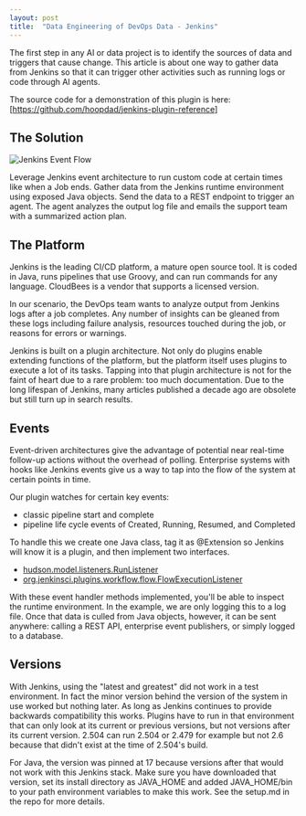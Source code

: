 ```yaml
---
layout: post
title:  "Data Engineering of DevOps Data - Jenkins"
---
```


The first step in any AI or data project is to identify the sources of data and triggers that cause change. This article is about one way to gather data from Jenkins so that it can trigger other activities such as running logs or code through AI agents.

The source code for a demonstration of this plugin is here: [https://github.com/hoopdad/jenkins-plugin-reference]

## The Solution

![Jenkins Event Flow](/assets/2025/jenkins/simple-agentic-ai-flow-triggered-by-jenkins.png)

Leverage Jenkins event architecture to run custom code at certain times like when a Job ends. Gather data from the Jenkins runtime environment using exposed Java objects. Send the data to a REST endpoint to trigger an agent. The agent analyzes the output log file and emails the support team with a summarized action plan.

## The Platform

Jenkins is the leading CI/CD platform, a mature open source tool. It is coded in Java, runs pipelines that use Groovy, and can run commands for any language. CloudBees is a vendor that supports a licensed version.

In our scenario, the DevOps team wants to analyze output from Jenkins logs after a job completes. Any number of insights can be gleaned from these logs including failure analysis, resources touched during the job, or reasons for errors or warnings.

Jenkins is built on a plugin architecture. Not only do plugins enable extending functions of the platform, but the platform itself uses plugins to execute a lot of its tasks. Tapping into that plugin architecture is not for the faint of heart due to a rare problem: too much documentation. Due to the long lifespan of Jenkins, many articles published a decade ago are obsolete but still turn up in search results.

## Events

Event-driven architectures give the advantage of potential near real-time follow-up actions without the overhead of polling. Enterprise systems with hooks like Jenkins events give us a way to tap into the flow of the system at certain points in time.

Our plugin watches for certain key events:

- classic pipeline start and complete
- pipeline life cycle events of Created, Running, Resumed, and Completed

To handle this we create one Java class, tag it as @Extension so Jenkins will know it is a plugin, and then implement two interfaces.

- [hudson.model.listeners.RunListener](https://javadoc.jenkins.io/hudson/model/listeners/RunListener.html)
- [org.jenkinsci.plugins.workflow.flow.FlowExecutionListener](https://javadoc.jenkins.io/plugin/workflow-api/org/jenkinsci/plugins/workflow/flow/FlowExecutionListener.html)

With these event handler methods implemented, you'll be able to inspect the runtime environment. In the example, we are only logging this to a log file. Once that data is culled from Java objects, however, it can be sent anywhere: calling a REST API, enterprise event publishers, or simply logged to a database.

## Versions

With Jenkins, using the "latest and greatest" did not work in a test environment. In fact the minor version behind the version of the system in use worked but nothing later. As long as Jenkins continues to provide backwards compatibility this works. Plugins have to run in that environment that can only look at its current or previous versions, but not versions after its current version. 2.504 can run 2.504 or 2.479 for example but not 2.6 because that didn't exist at the time of 2.504's build.

For Java, the version was pinned at 17 because versions after that would not work with this Jenkins stack. Make sure you have downloaded that version, set its install directory as JAVA_HOME and added JAVA_HOME/bin to your path environment variables to make this work. See the setup.md in the repo for more details.